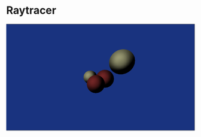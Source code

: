 # Raytracer

![Alt text](/screenshots/DiffusedLighting.png?raw=true "First instance of diffused lighting.")
